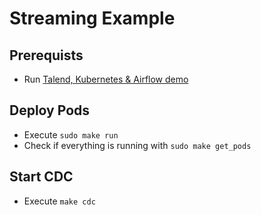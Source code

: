# Streaming Example

## Prerequists
* Run [Talend, Kubernetes & Airflow demo](https://github.com/marodeur100/talend_kub_airflow)

## Deploy Pods
* Execute ```sudo make run```
* Check if everything is running with ```sudo make get_pods```

## Start CDC
* Execute ```make cdc```
